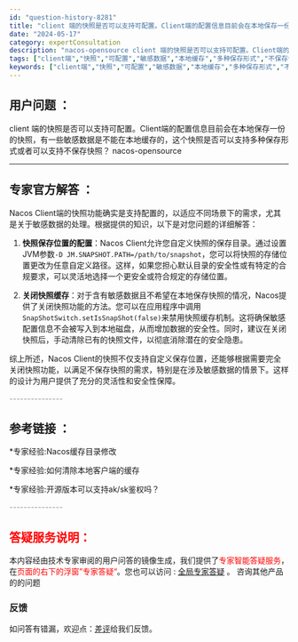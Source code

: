 ```yaml
---
id: "question-history-8281"
title: "client 端的快照是否可以支持可配置。Client端的配置信息目前会在本地保存一份的快照，有一些敏感数据是不能在本地缓存的，这个快照是否可以支持多种保存形式或者可以支持不保存快照？ nacos-opensource"
date: "2024-05-17"
category: expertConsultation
description: "nacos-opensource client 端的快照是否可以支持可配置。Client端的配置信息目前会在本地保存一份的快照，有一些敏感数据是不能在本地缓存的，这个快照是否可以支持多种保存形式或者可以支持不保存快照？"
tags: ["client端","快照","可配置","敏感数据","本地缓存","多种保存形式","不保存快照"]
keywords: ["client端","快照","可配置","敏感数据","本地缓存","多种保存形式","不保存快照"]
---
```


## 用户问题 ： 
 client 端的快照是否可以支持可配置。Client端的配置信息目前会在本地保存一份的快照，有一些敏感数据是不能在本地缓存的，这个快照是否可以支持多种保存形式或者可以支持不保存快照？ nacos-opensource 

---------------
## 专家官方解答 ：

Nacos Client端的快照功能确实是支持配置的，以适应不同场景下的需求，尤其是关于敏感数据的处理。根据提供的知识，以下是对您问题的详细解答：

1. **快照保存位置的配置**：Nacos Client允许您自定义快照的保存目录。通过设置JVM参数`-D JM.SNAPSHOT.PATH=/path/to/snapshot`，您可以将快照的存储位置更改为任意自定义路径。这样，如果您担心默认目录的安全性或有特定的合规要求，可以灵活地选择一个更安全或符合规定的存储位置。

2. **关闭快照缓存**：对于含有敏感数据且不希望在本地保存快照的情况，Nacos提供了关闭快照功能的方法。您可以在应用程序中调用`SnapShotSwitch.setIsSnapShot(false)`来禁用快照缓存机制。这将确保敏感配置信息不会被写入到本地磁盘，从而增加数据的安全性。同时，建议在关闭快照后，手动清除已有的快照文件，以彻底消除潜在的安全隐患。

综上所述，Nacos Client的快照不仅支持自定义保存位置，还能够根据需要完全关闭快照功能，以满足不保存快照的需求，特别是在涉及敏感数据的情景下。这样的设计为用户提供了充分的灵活性和安全性保障。


<font color="#949494">---------------</font> 


## 参考链接 ：

*专家经验:Nacos缓存目录修改 
 
 *专家经验:如何清除本地客户端的缓存 
 
 *专家经验:开源版本可以支持ak/sk鉴权吗？ 


 <font color="#949494">---------------</font> 
 


## <font color="#FF0000">答疑服务说明：</font> 

本内容经由技术专家审阅的用户问答的镜像生成，我们提供了<font color="#FF0000">专家智能答疑服务</font>，在<font color="#FF0000">页面的右下的浮窗”专家答疑“</font>。您也可以访问 : [全局专家答疑](https://opensource.alibaba.com/chatBot) 。 咨询其他产品的的问题

### 反馈
如问答有错漏，欢迎点：[差评](https://ai.nacos.io/user/feedbackByEnhancerGradePOJOID?enhancerGradePOJOId=13627)给我们反馈。
